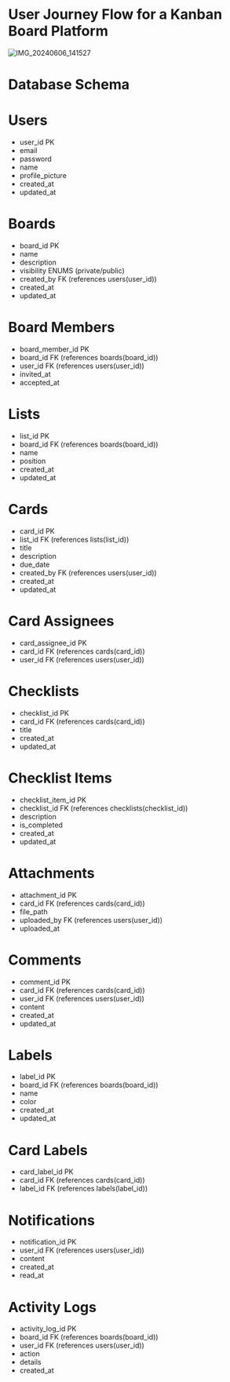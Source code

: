 # User Journey Flow for a Kanban Board Platform
![IMG_20240606_141527](https://github.com/nandishns/LLD/assets/92267208/27af8637-a644-41e9-a050-c2b6cb3d6897)
# Database Schema

# Users
- user_id PK
- email
- password
- name
- profile_picture
- created_at
- updated_at

# Boards
- board_id PK
- name
- description
- visibility ENUMS (private/public) 
- created_by FK (references users(user_id))
- created_at
- updated_at

# Board Members
- board_member_id PK
- board_id FK (references boards(board_id))
- user_id FK (references users(user_id))
- invited_at
- accepted_at

# Lists
- list_id PK
- board_id FK (references boards(board_id))
- name
- position
- created_at
- updated_at

# Cards
- card_id PK
- list_id FK (references lists(list_id))
- title
- description
- due_date
- created_by FK (references users(user_id))
- created_at
- updated_at

# Card Assignees
- card_assignee_id PK
- card_id FK (references cards(card_id))
- user_id FK (references users(user_id))

# Checklists
- checklist_id PK
- card_id FK (references cards(card_id))
- title
- created_at
- updated_at

# Checklist Items
- checklist_item_id PK
- checklist_id FK (references checklists(checklist_id))
- description
- is_completed
- created_at
- updated_at

# Attachments
- attachment_id PK
- card_id FK (references cards(card_id))
- file_path
- uploaded_by FK (references users(user_id))
- uploaded_at

# Comments
- comment_id PK
- card_id FK (references cards(card_id))
- user_id FK (references users(user_id))
- content
- created_at
- updated_at

# Labels
- label_id PK
- board_id FK (references boards(board_id))
- name
- color
- created_at
- updated_at

# Card Labels
- card_label_id PK
- card_id FK (references cards(card_id))
- label_id FK (references labels(label_id))

# Notifications
- notification_id PK
- user_id FK (references users(user_id))
- content
- created_at
- read_at

# Activity Logs
- activity_log_id PK
- board_id FK (references boards(board_id))
- user_id FK (references users(user_id))
- action
- details
- created_at

